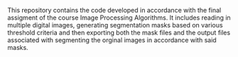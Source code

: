 This repository contains the code developed in accordance with the final assigment of the course Image Processing Algorithms.
It includes reading in multiple digital images, generating segmentation masks based on various threshold criteria and then exporting both the mask files and the output files associated with segmenting the orginal images in accordance with said masks.
